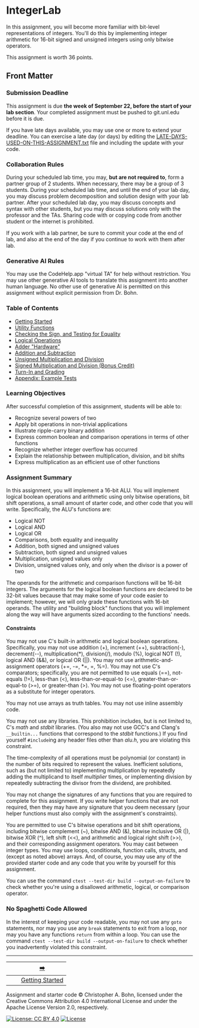 # IntegerLab

In this assignment, you will become more familiar with bit-level representations of integers.
You'll do this by implementing integer arithmetic for 16-bit signed and unsigned integers using only bitwise operators.

This assignment is worth 36 points.

## Front Matter

### Submission Deadline

This assignment is due **the week of September 22, before the start of your lab section**.
Your completed assignment must be pushed to git.unl.edu before it is due.

If you have late days available, you may use one or more to extend your deadline.
You can exercise a late day (or days) by editing the [LATE-DAYS-USED-ON-THIS-ASSIGNMENT.txt](LATE-DAYS-USED-ON-THIS-ASSIGNMENT.txt) file and including the update with your code.

### Collaboration Rules

During your scheduled lab time, you may, **but are not required to**, form a partner group of 2 students.
When necessary, there may be a group of 3 students.
During your scheduled lab time, and until the end of your lab day, you may discuss problem decomposition and solution design with your lab partner.
After your scheduled lab day, you may discuss concepts and syntax with other students, but you may discuss solutions only with the professor and the TAs.
Sharing code with or copying code from another student or the internet is prohibited.

If you work with a lab partner, be sure to commit your code at the end of lab, and also at the end of the day if you continue to work with them after lab.

### Generative AI Rules

You may use the CodeHelp.app "virtual TA" for help without restriction.
You may use other generative AI tools to translate this assignment into another human language.
No other use of generative AI is permitted on this assignment without explicit permission from Dr. Bohn.

### Table of Contents

- [Getting Started](doc/01-getting-started.md)
- [Utility Functions](doc/02-utility-functions.md)
- [Checking the Sign, and Testing for Equality](doc/03-negative-and-equality.md)
- [Logical Operations](doc/04-logical-operations.md)
- [Adder "Hardware"](doc/05-adders.md)
- [Addition and Subtraction](doc/06-addition-subtraction.md)
- [Unsigned Multiplication and Division](doc/07-unsigned-multiplication-division.md)
- [Signed Multiplication and Division (Bonus Credit)](doc/08-signed-multiplication-division.md)
- [Turn-In and Grading](doc/09-grading.md)
- [Appendix: Example Tests](doc/AA-example-tests.md)

### Learning Objectives

After successful completion of this assignment, students will be able to:
- Recognize several powers of two
- Apply bit operations in non-trivial applications
- Illustrate ripple-carry binary addition
- Express common boolean and comparison operations in terms of other functions
- Recognize whether integer overflow has occurred
- Explain the relationship between multiplication, division, and bit shifts
- Express multiplication as an efficient use of other functions

### Assignment Summary

In this assignment, you will implement a 16-bit ALU.
You will implement logical boolean operations and arithmetic using only bitwise operations, bit shift operations, a small amount of starter code, and other code that you will write.
Specifically, the ALU's functions are:
- Logical NOT
- Logical AND
- Logical OR
- Comparisons, both equality and inequality
- Addition, both signed and unsigned values
- Subtraction, both signed and unsigned values
- Multiplication, unsigned values only
- Division, unsigned values only, and only when the divisor is a power of two

The operands for the arithmetic and comparison functions will be 16-bit integers.
The arguments for the logical boolean functions are declared to be 32-bit values because that may make some of your code easier to implement;
however, we will only grade these functions with 16-bit operands.
The utility and "building block" functions that you will implement along the way will have arguments sized according to the functions' needs.

#### Constraints

You may not use C's built-in arithmetic and logical boolean operations.
Specifically, you may not use addition (+), increment (++), subtraction(-), decrement(--), multiplication(*), division(/), modulo (%), logical NOT (!), logical AND (&&), or logical OR (||).
You may not use arithmetic-and-assignment operators (+=, -=, *=, =, %=).
You may not use C's comparators;
specifically, you are not permitted to use equals (==), not-equals (!=), less-than (<), less-than-or-equal-to (<=), greater-than-or-equal-to (>=), or greater-than (>).
You may not use floating-point operators as a substitute for integer operators.

You may not use arrays as truth tables.
You may not use inline assembly code.

You may not use any libraries.
This prohibition includes, but is not limited to, C's *math* and *stdbit* libraries.
(You also may not use GCC's and Clang's `__builtin...` functions that correspond to the *stdbit* functions.)
If you find yourself `#include`ing any header files other than *alu.h*, you are violating this constraint.

The time-complexity of all operations must be polynomial (or constant) in the number of bits required to represent the values.
Inefficient solutions, such as (but not limited to) implementing multiplication by repeatedly adding the multiplicand to itself $multiplier$ times, or implementing division by repeatedly subtracting the divisor from the dividend, are prohibited.

You may not change the signatures of any functions that you are required to complete for this assignment.
If you write helper functions that are not required, then they may have any signature that you deem necessary
(your helper functions must also comply with the assignment's constraints).

You are permitted to use C's bitwise operations and bit shift operations, including bitwise complement (~), bitwise AND (&), bitwise inclusive OR (|), bitwise XOR (^), left shift (<<), and arithmetic and logical right shift (>>), and their corresponding assignment operators.
You may cast between integer types.
You may use loops, conditionals, function calls, structs, and (except as noted above) arrays.
And, of course, you may use any of the provided starter code and any code that you write by yourself for this assignment.

You can use the command `ctest --test-dir build --output-on-failure` to check whether you're using a disallowed arithmetic, logical, or comparison operator.

### No Spaghetti Code Allowed

In the interest of keeping your code readable, you may not use any `goto` statements,
nor may you use any `break` statements to exit from a loop,
nor may you have any functions `return` from within a loop.
You can use the command `ctest --test-dir build --output-on-failure` to check whether you inadvertently violated this constraint.

---

|                 |                              |       [➡️](doc/01-getting-started.md)        |
|:---------------:|:----------------------------:|:--------------------------------------------:|
|                 |                              | [Getting Started](doc/01-getting-started.md) |

Assignment and starter code © Christopher A. Bohn,
licensed under the Creative Commons Attribution 4.0 International License
and under the Apache License Version 2.0, respectively.

<!-- [![License: CC BY 4.0](https://licensebuttons.net/l/by/4.0/80x15.png)](https://creativecommons.org/licenses/by/4.0/) -->
[![License: CC BY 4.0](https://img.shields.io/badge/License-CC_BY_4.0-lightgrey.svg)](https://creativecommons.org/licenses/by/4.0/)
[![License](https://img.shields.io/badge/License-Apache_2.0-blue.svg)](https://opensource.org/licenses/Apache-2.0)
